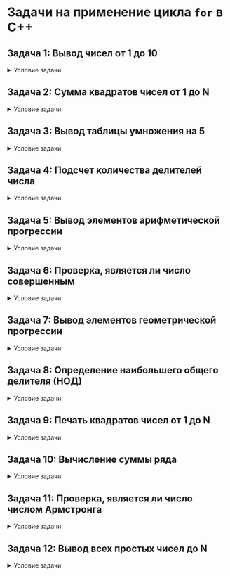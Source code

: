 # Задачи на применение цикла `for` в C++

## Задача 1: Вывод чисел от 1 до 10
<details>
  <summary>Условие задачи</summary>

  Напишите программу, которая выводит числа от 1 до 10 включительно.
</details>

## Задача 2: Сумма квадратов чисел от 1 до N
<details>
  <summary>Условие задачи</summary>

  Напишите программу, которая запрашивает у пользователя число `N` и выводит сумму квадратов всех чисел от 1 до `N`.
</details>

## Задача 3: Вывод таблицы умножения на 5
<details>
  <summary>Условие задачи</summary>

  Напишите программу, которая выводит таблицу умножения на 5 от 1 до 10.
</details>

## Задача 4: Подсчет количества делителей числа
<details>
  <summary>Условие задачи</summary>

  Напишите программу, которая запрашивает у пользователя число и выводит количество его делителей.
</details>

## Задача 5: Вывод элементов арифметической прогрессии
<details>
  <summary>Условие задачи</summary>

  Напишите программу, которая запрашивает у пользователя первый элемент и разность арифметической прогрессии, и выводит первые 10 элементов этой прогрессии.
</details>

## Задача 6: Проверка, является ли число совершенным
<details>
  <summary>Условие задачи</summary>

  Напишите программу, которая запрашивает у пользователя число и проверяет, является ли это число совершенным (сумма его делителей равна самому числу).
</details>

## Задача 7: Вывод элементов геометрической прогрессии
<details>
  <summary>Условие задачи</summary>

  Напишите программу, которая запрашивает у пользователя первый элемент и знаменатель геометрической прогрессии, и выводит первые 10 элементов этой прогрессии.
</details>

## Задача 8: Определение наибольшего общего делителя (НОД)
<details>
  <summary>Условие задачи</summary>

  Напишите программу, которая запрашивает у пользователя два числа и находит их наибольший общий делитель (НОД) с использованием алгоритма Евклида.
</details>

## Задача 9: Печать квадратов чисел от 1 до N
<details>
  <summary>Условие задачи</summary>

  Напишите программу, которая запрашивает у пользователя число `N` и выводит квадраты всех чисел от 1 до `N`.
</details>

## Задача 10: Вычисление суммы ряда
<details>
  <summary>Условие задачи</summary>

  Напишите программу, которая вычисляет сумму ряда: 1 + 1/2 + 1/3 + ... + 1/N, где `N` вводится пользователем.
</details>

## Задача 11: Проверка, является ли число числом Армстронга
<details>
  <summary>Условие задачи</summary>

  Напишите программу, которая запрашивает у пользователя число и проверяет, является ли это число числом Армстронга (число равно сумме своих цифр, возведенных в степень длины числа).
</details>

## Задача 12: Вывод всех простых чисел до N
<details>
  <summary>Условие задачи</summary>

  Напишите программу, которая запрашивает у пользователя число `N` и выводит все простые числа от 1 до `N`.
</details>
